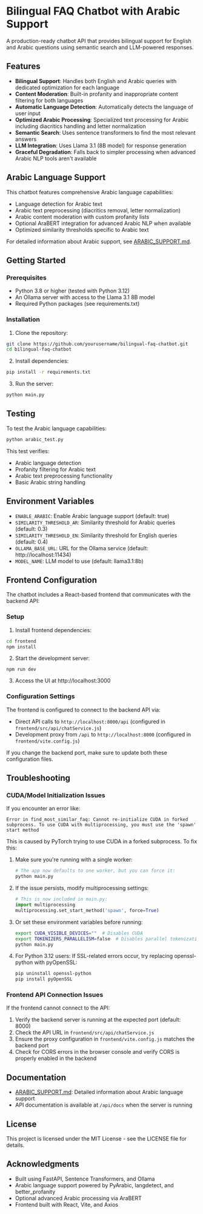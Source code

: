 # Bilingual FAQ Chatbot with Arabic Support

A production-ready chatbot API that provides bilingual support for English and Arabic questions using semantic search and LLM-powered responses.

## Features

- **Bilingual Support**: Handles both English and Arabic queries with dedicated optimization for each language
- **Content Moderation**: Built-in profanity and inappropriate content filtering for both languages
- **Automatic Language Detection**: Automatically detects the language of user input
- **Optimized Arabic Processing**: Specialized text processing for Arabic including diacritics handling and letter normalization
- **Semantic Search**: Uses sentence transformers to find the most relevant answers
- **LLM Integration**: Uses Llama 3.1 (8B model) for response generation
- **Graceful Degradation**: Falls back to simpler processing when advanced Arabic NLP tools aren't available

## Arabic Language Support

This chatbot features comprehensive Arabic language capabilities:

- Language detection for Arabic text
- Arabic text preprocessing (diacritics removal, letter normalization)
- Arabic content moderation with custom profanity lists
- Optional AraBERT integration for advanced Arabic NLP when available
- Optimized similarity thresholds specific to Arabic text

For detailed information about Arabic support, see [ARABIC_SUPPORT.md](ARABIC_SUPPORT.md).

## Getting Started

### Prerequisites

- Python 3.8 or higher (tested with Python 3.12)
- An Ollama server with access to the Llama 3.1 8B model
- Required Python packages (see requirements.txt)

### Installation

1. Clone the repository:
```bash
git clone https://github.com/yourusername/bilingual-faq-chatbot.git
cd bilingual-faq-chatbot
```

2. Install dependencies:
```bash
pip install -r requirements.txt
```

3. Run the server:
```bash
python main.py
```

## Testing

To test the Arabic language capabilities:
```bash
python arabic_test.py
```

This test verifies:
- Arabic language detection
- Profanity filtering for Arabic text
- Arabic text preprocessing functionality
- Basic Arabic string handling

## Environment Variables

- `ENABLE_ARABIC`: Enable Arabic language support (default: true)
- `SIMILARITY_THRESHOLD_AR`: Similarity threshold for Arabic queries (default: 0.3)
- `SIMILARITY_THRESHOLD_EN`: Similarity threshold for English queries (default: 0.4)
- `OLLAMA_BASE_URL`: URL for the Ollama service (default: http://localhost:11434)
- `MODEL_NAME`: LLM model to use (default: llama3.1:8b)

## Frontend Configuration

The chatbot includes a React-based frontend that communicates with the backend API:

### Setup

1. Install frontend dependencies:
```bash
cd frontend
npm install
```

2. Start the development server:
```bashPOST
npm run dev
```

3. Access the UI at http://localhost:3000

### Configuration Settings

The frontend is configured to connect to the backend API via:

- Direct API calls to `http://localhost:8000/api` (configured in `frontend/src/api/chatService.js`)
- Development proxy from `/api` to `http://localhost:8000` (configured in `frontend/vite.config.js`)

If you change the backend port, make sure to update both these configuration files.

## Troubleshooting

### CUDA/Model Initialization Issues

If you encounter an error like:
```
Error in find_most_similar_faq: Cannot re-initialize CUDA in forked subprocess. To use CUDA with multiprocessing, you must use the 'spawn' start method
```

This is caused by PyTorch trying to use CUDA in a forked subprocess. To fix this:

1. Make sure you're running with a single worker:
   ```bash
   # The app now defaults to one worker, but you can force it:
   python main.py
   ```

2. If the issue persists, modify multiprocessing settings:
   ```python
   # This is now included in main.py:
   import multiprocessing
   multiprocessing.set_start_method('spawn', force=True)
   ```

3. Or set these environment variables before running:
   ```bash
   export CUDA_VISIBLE_DEVICES=""  # Disables CUDA
   export TOKENIZERS_PARALLELISM=false  # Disables parallel tokenization
   python main.py
   ```

4. For Python 3.12 users:
   If SSL-related errors occur, try replacing openssl-python with pyOpenSSL:
   ```bash
   pip uninstall openssl-python
   pip install pyOpenSSL
   ```

### Frontend API Connection Issues

If the frontend cannot connect to the API:

1. Verify the backend server is running at the expected port (default: 8000)
2. Check the API URL in `frontend/src/api/chatService.js` 
3. Ensure the proxy configuration in `frontend/vite.config.js` matches the backend port
4. Check for CORS errors in the browser console and verify CORS is properly enabled in the backend

## Documentation

- [ARABIC_SUPPORT.md](ARABIC_SUPPORT.md): Detailed information about Arabic language support
- API documentation is available at `/api/docs` when the server is running

## License

This project is licensed under the MIT License - see the LICENSE file for details.

## Acknowledgments

- Built using FastAPI, Sentence Transformers, and Ollama
- Arabic language support powered by PyArabic, langdetect, and better_profanity
- Optional advanced Arabic processing via AraBERT
- Frontend built with React, Vite, and Axios